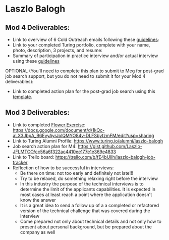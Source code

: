 # Laszlo Balogh

## Mod 4 Deliverables:
* Link to overview of 6 Cold Outreach emails following these [guidelines](https://github.com/turingschool/career-development-curriculum/blob/master/module_four/cold_outreach_deliverable_guidelines.md):
* Link to your completed Turing portfolio, complete with your name, photo, description, 3 projects, and resume:
* Summary of participation in practice interview and/or actual interview using these [guidelines](https://github.com/turingschool/career-development-curriculum/blob/master/module_four/interview_practice_reflection_guidelines.md)

OPTIONAL (You'll need to complete this plan to submit to Meg for post-grad job search support, but you do not need to submit it for your Mod 4 deliverables):

* Link to completed action plan for the post-grad job search using this [template](https://github.com/turingschool/career-development-curriculum/blob/master/module_four/post_grad_plan.md). 

## Mod 3 Deliverables:

* Link to completed [Flower Exercise](https://github.com/turingschool/professional_skills/blob/master/files/Career%20Unit%20-%20The%20Flower%20Diagram.pdf): https://docs.google.com/document/d/1kQc-aLX3JbpA_B6EyyAyrJolQMYO84v-DLFSbytzmFM/edit?usp=sharing
* Link to Turing Alumni Profile: https://www.turing.io/alumni/laszlo-balogh
* Job search action plan for M4: https://gist.github.com/Laszlo-JFLMTCO/cc56a6f322ac4410ee177e1e369e4833
* Link to Trello board: https://trello.com/b/fE4bUlIh/laszlo-balogh-job-tracker
* Reflection of how to be successful in interviews:  
  * Be there on time: not too early and definitely not late!!!  
  * Try to be relaxed, do something relaxing right before the interview  
  * In this industry the purpose of the technical interviews is to determine the limit of the applicants capabilities. It is expected in most cases at least reach a point where the application doesn't know the answer
  * It is a great idea to send a follow up of a a completed or refactored version of the technical challenge that was covered during the interview  
  * Come prepared not only about technical details and not only how to present about personal background, but be prepared about the company as well
